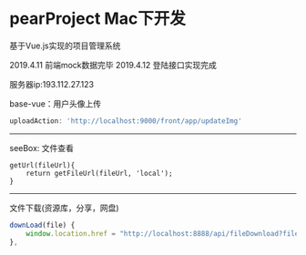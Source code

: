 # pearProject Mac下开发

基于Vue.js实现的项目管理系统


2019.4.11  前端mock数据完毕
2019.4.12  登陆接口实现完成

服务器ip:193.112.27.123

base-vue：用户头像上传    
```js
uploadAction: 'http://localhost:9000/front/app/updateImg'
```

---
seeBox: 文件查看
```
getUrl(fileUrl){
    return getFileUrl(fileUrl, 'local');
}
```

---
文件下载(资源库，分享，网盘)
```js
downLoad(file) {
    window.location.href = "http://localhost:8888/api/fileDownload?fileId="+file.id;
},
```


